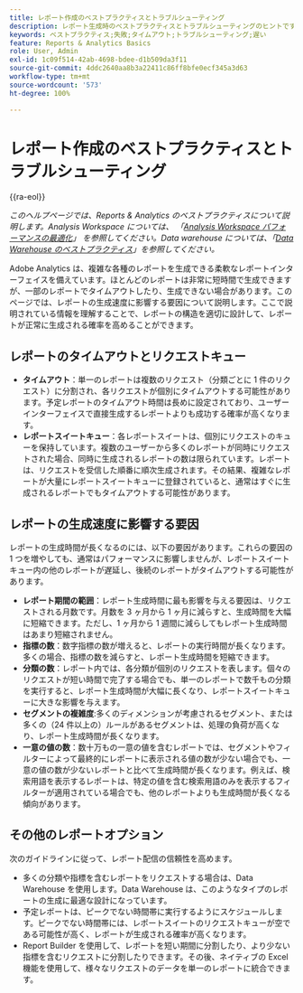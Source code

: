 ```yaml
---
title: レポート作成のベストプラクティスとトラブルシューティング
description: レポート生成時のベストプラクティスとトラブルシューティングのヒントです。
keywords: ベストプラクティス;失敗;タイムアウト;トラブルシューティング;遅い
feature: Reports & Analytics Basics
role: User, Admin
exl-id: 1c09f514-42ab-4698-bdee-d1b509da3f11
source-git-commit: 4ddc2640aa8b3a22411c86ff8bfe0ecf345a3d63
workflow-type: tm+mt
source-wordcount: '573'
ht-degree: 100%

---
```


# レポート作成のベストプラクティスとトラブルシューティング

{{ra-eol}}

*このヘルプページでは、Reports &amp; Analytics のベストプラクティスについて説明します。Analysis Workspace については、 「[Analysis Workspace パフォーマンスの最適化](../analysis-workspace/workspace-faq/optimizing-performance.md)」 を参照してください。Data warehouse については、「[Data Warehouse のベストプラクティス](/help/export/data-warehouse/data-warehouse-bp.md)」を参照してください。*

Adobe Analytics は、複雑な各種のレポートを生成できる柔軟なレポートインターフェイスを備えています。ほとんどのレポートは非常に短時間で生成できますが、一部のレポートでタイムアウトしたり、生成できない場合があります。このページでは、レポートの生成速度に影響する要因について説明します。ここで説明されている情報を理解することで、レポートの構造を適切に設計して、レポートが正常に生成される確率を高めることができます。

## レポートのタイムアウトとリクエストキュー

* **タイムアウト**：単一のレポートは複数のリクエスト（分類ごとに 1 件のリクエスト）に分割され、各リクエストが個別にタイムアウトする可能性があります。予定レポートのタイムアウト時間は長めに設定されており、ユーザーインターフェイスで直接生成するレポートよりも成功する確率が高くなります。
* **レポートスイートキュー**：各レポートスイートは、個別にリクエストのキューを保持しています。複数のユーザーから多くのレポートが同時にリクエストされた場合、同時に生成されるレポートの数は限られています。レポートは、リクエストを受信した順番に順次生成されます。その結果、複雑なレポートが大量にレポートスイートキューに登録されていると、通常はすぐに生成されるレポートでもタイムアウトする可能性があります。

## レポートの生成速度に影響する要因

レポートの生成時間が長くなるのには、以下の要因があります。これらの要因の 1 つを増やしても、通常はパフォーマンスに影響しませんが、レポートスイートキュー内の他のレポートが遅延し、後続のレポートがタイムアウトする可能性があります。

* **レポート期間の範囲**：レポート生成時間に最も影響を与える要因は、リクエストされる月数です。月数を 3 ヶ月から 1 ヶ月に減らすと、生成時間を大幅に短縮できます。ただし、1 ヶ月から 1 週間に減らしてもレポート生成時間はあまり短縮されません。
* **指標の数**：数字指標の数が増えると、レポートの実行時間が長くなります。多くの場合、指標の数を減らすと、レポート生成時間を短縮できます。
* **分類の数**：レポート内では、各分類が個別のリクエストを表します。個々のリクエストが短い時間で完了する場合でも、単一のレポートで数千もの分類を実行すると、レポート生成時間が大幅に長くなり、レポートスイートキューに大きな影響を与えます。
* **セグメントの複雑度**:多くのディメンションが考慮されるセグメント、または多くの（24 件以上の）ルールがあるセグメントは、処理の負荷が高くなり、レポート生成時間が長くなります。
* **一意の値の数**：数十万もの一意の値を含むレポートでは、セグメントやフィルターによって最終的にレポートに表示される値の数が少ない場合でも、一意の値の数が少ないレポートと比べて生成時間が長くなります。例えば、検索用語を表示するレポートは、特定の値を含む検索用語のみを表示するフィルターが適用されている場合でも、他のレポートよりも生成時間が長くなる傾向があります。

## その他のレポートオプション

次のガイドラインに従って、レポート配信の信頼性を高めます。

* 多くの分類や指標を含むレポートをリクエストする場合は、Data Warehouse を使用します。Data Warehouse は、このようなタイプのレポートの生成に最適な設計になっています。
* 予定レポートは、ピークでない時間帯に実行するようにスケジュールします。ピークでない時間帯には、レポートスイートのリクエストキューが空である可能性が高く、レポートが生成される確率が高くなります。
* Report Builder を使用して、レポートを短い期間に分割したり、より少ない指標を含むリクエストに分割したりできます。その後、ネイティブの Excel 機能を使用して、様々なリクエストのデータを単一のレポートに統合できます。
